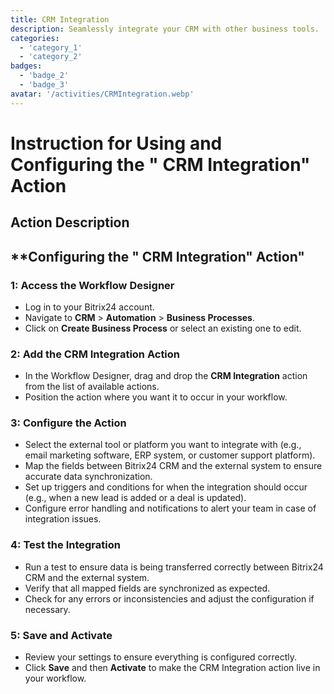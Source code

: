 ```yaml
---
title: CRM Integration
description: Seamlessly integrate your CRM with other business tools.
categories: 
  - 'category_1'
  - 'category_2'
badges: 
  - 'badge_2'
  - 'badge_3'
avatar: '/activities/CRMIntegration.webp'
---
```

# Instruction for Using and Configuring the " CRM Integration" Action

## Action Description

## **Configuring the " CRM Integration" Action"

### 1: Access the Workflow Designer
- Log in to your Bitrix24 account.
- Navigate to **CRM** > **Automation** > **Business Processes**.
- Click on **Create Business Process** or select an existing one to edit.

### 2: Add the CRM Integration Action
- In the Workflow Designer, drag and drop the **CRM Integration** action from the list of available actions.
- Position the action where you want it to occur in your workflow.

### 3: Configure the Action
- Select the external tool or platform you want to integrate with (e.g., email marketing software, ERP system, or customer support platform).
- Map the fields between Bitrix24 CRM and the external system to ensure accurate data synchronization.
- Set up triggers and conditions for when the integration should occur (e.g., when a new lead is added or a deal is updated).
- Configure error handling and notifications to alert your team in case of integration issues.

### 4: Test the Integration
- Run a test to ensure data is being transferred correctly between Bitrix24 CRM and the external system.
- Verify that all mapped fields are synchronized as expected.
- Check for any errors or inconsistencies and adjust the configuration if necessary.

### 5: Save and Activate
- Review your settings to ensure everything is configured correctly.
- Click **Save** and then **Activate** to make the CRM Integration action live in your workflow.

